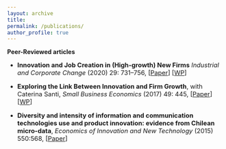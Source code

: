 ```yaml
---
layout: archive
title: 
permalink: /publications/
author_profile: true
---
```

**Peer-Reviewed articles**

* <span style="font-size:11pt;">**Innovation and Job Creation in (High-growth) New Firms**
*Industrial and Corporate Change* (2020) 29: 731–756, [[Paper](https://academic.oup.com/icc/article-abstract/29/3/731/5643963?redirectedFrom=fulltext)] [[WP](http://www.lem.sssup.it/WPLem/files/2019-31.pdf)]</span>

* <span style="font-size:11pt;">**Exploring the Link Between Innovation and Firm Growth**, with Caterina Santi, *Small Business Economics* (2017) 49: 445, [[Paper](https://link.springer.com/article/10.1007/s11187-016-9836-4)] [[WP](http://www.lem.sssup.it/WPLem/files/2016-09.pdf)]</span>

* <span style="font-size:11pt;">**Diversity and intensity of information and communication technologies use and product innovation: evidence from Chilean micro-data**, *Economics of Innovation and New Technology* (2015) 550:568, [[Paper](https://www.tandfonline.com/doi/abs/10.1080/10438599.2014.946313)]</span>



